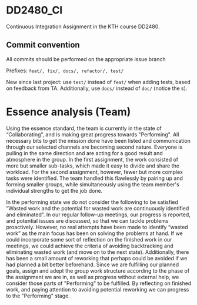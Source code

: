 # DD2480_CI
Continuous Integration Assignment in the KTH course DD2480.

## Commit convention
All commits should be performed on the appropriate issue branch

Prefixes: ```feat/, fix/, docs/, refactor/, test/```

New since last project: use ```test/``` instead of ```feat/``` when adding tests, based on feedback from TA. Additionally, use ```docs/``` instead of ```doc/``` (notice the s).

# Essence analysis (Team)
Using the essence standard, the team is currently in the state of “Collaborating”, and is making great progress towards "Performing". All necessary bits to get the mission done have been listed and communication through our selected channels are becoming second nature. Everyone is pulling in the same direction and are acting for a good result and atmosphere in the group. In the first assignment, the work consisted of more but smaller sub-tasks, which made it easy to divide and share the workload. For the second assignment, however, fewer but more complex tasks were identified. The team handled this flawlessly by pairing up and forming smaller groups, while simultaneously using the team member's individual strengths to get the job done. 

In the performing state we do not consider the following to be satisfied “Wasted work and the potential for wasted work are continuously identified and eliminated”. In our regular follow-up meetings, our progress is reported, and potential issues are discussed, so that we can tackle problems proactively. However, no real attempts have been made to identify “wasted work” as the main focus has been on solving the problems at hand. If we could incorporate some sort of reflection on the finished work in our meetings, we could achieve the criteria of avoiding backtracking and eliminating wasted work (and move on to the next state). Additionally, there has been a small amount of reworking that perhaps could be avoided if we had planned a bit better beforehand. Since we are fulfilling our planned goals, assign and adept the group work structure according to the phase of the assignment we are in, as well as progress without external help,  we consider those parts of "Performing" to be fulfilled. By reflecting on finished work, and paying attention to avoiding potential reworking we can progress to the "Performing" stage.   
